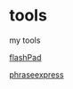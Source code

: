 # tools
my tools


[flashPad](http://www.haoxg.net/tools.html)

[phraseexpress](https://www.phraseexpress.com/download.php)
